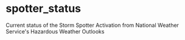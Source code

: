spotter_status
==============

Current status of the Storm Spotter Activation from National Weather Service's Hazardous Weather Outlooks
